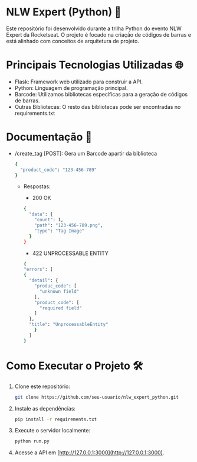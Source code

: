 # NLW Expert (Python) 🚀
Este repositório foi desenvolvido durante a trilha Python do evento NLW Expert da Rocketseat. O projeto é focado na criação de códigos de barras e está alinhado com conceitos de arquitetura de projeto.

# Principais Tecnologias Utilizadas 🌐
- Flask: Framework web utilizado para construir a API.
- Python: Linguagem de programação principal.
- Barcode: Utilizamos bibliotecas específicas para a geração de códigos de barras.
- Outras Bibliotecas: O resto das bibliotecas pode ser encontradas no requirements.txt

# Documentação 📖
- /create_tag [POST]: Gera um Barcode apartir da biblioteca
  
    ```bash
    {
      "product_code": "123-456-789"
    }
   ```
    
  - Respostas:
    - 200 OK
    ```bash
    {
      "data": {
        "count": 1,
        "path": "123-456-789.png",
        "type": "Tag Image"
      }
    }
    ```

    - 422 UNPROCESSABLE ENTITY
    ```bash
    {
    "errors": [
    {
      "detail": {
        "produc_code": [
          "unknown field"
        ],
        "product_code": [
          "required field"
        ]
      },
      "title": "UnprocessableEntity"
        }
      ]
    }
    ```
  
# Como Executar o Projeto 🛠️
1. Clone este repositório:
   
   ```bash
   git clone https://github.com/seu-usuario/nlw_expert_python.git
   ```
   
2. Instale as dependências: 

   ```bash
   pip install -r requirements.txt
   ```
   
3. Execute o servidor localmente: 

   ```bash
   python run.py
   ```
   
5. Acesse a API em [http://127.0.0.1:3000](http://127.0.0.1:3000).
